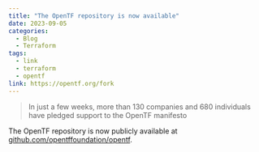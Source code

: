 ```yaml
---
title: "The OpenTF repository is now available"
date: 2023-09-05
categories:
  - Blog
  - Terraform
tags:
  - link
  - terraform
  - opentf
link: https://opentf.org/fork
---
```

> In just a few weeks, more than 130 companies and 680 individuals have pledged support to the OpenTF manifesto

The OpenTF repository is now publicly available at [github.com/opentffoundation/opentf](https://github.com/opentffoundation/opentf).
